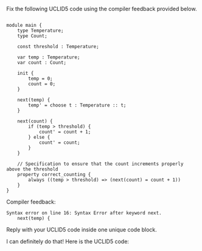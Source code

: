 
Fix the following UCLID5 code using the compiler feedback provided below.

```

module main {
    type Temperature;
    type Count;

    const threshold : Temperature;

    var temp : Temperature;
    var count : Count;

    init {
        temp = 0;
        count = 0;
    }

    next(temp) {
        temp' = choose t : Temperature :: t;
    }

    next(count) {
        if (temp > threshold) {
            count' = count + 1;
        } else {
            count' = count;
        }
    }

    // Specification to ensure that the count increments properly above the threshold
    property correct_counting {
        always ((temp > threshold) => (next(count) = count + 1))
    }
}
```

Compiler feedback:

```
Syntax error on line 16: Syntax Error after keyword next.
    next(temp) {

```
Reply with your UCLID5 code inside one unique code block.

I can definitely do that! Here is the UCLID5 code:
```
